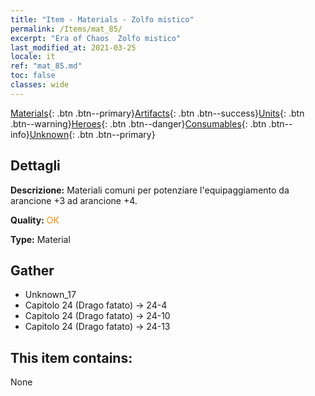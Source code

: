 ```yaml
---
title: "Item - Materials - Zolfo mistico"
permalink: /Items/mat_85/
excerpt: "Era of Chaos  Zolfo mistico"
last_modified_at: 2021-03-25
locale: it
ref: "mat_85.md"
toc: false
classes: wide
---
```

 [Materials](/it/Items/){: .btn .btn--primary}[Artifacts](/it/Items/Artifacts/){: .btn .btn--success}[Units](/it/Items/Units/){: .btn .btn--warning}[Heroes](/it/Items/Heroes/){: .btn .btn--danger}[Consumables](/it/Items/Consumables/){: .btn .btn--info}[Unknown](/it/Items/Unknown/){: .btn .btn--primary}

## Dettagli
 **Descrizione:** Materiali comuni per potenziare l'equipaggiamento da arancione +3 ad arancione +4.

 **Quality:** <span style="color: #FF8C00">OK</span>

 **Type:** Material

## Gather

*    Unknown_17 
*    Capitolo 24 (Drago fatato) -> 24-4 
*    Capitolo 24 (Drago fatato) -> 24-10 
*    Capitolo 24 (Drago fatato) -> 24-13 

## This item contains:

  None

